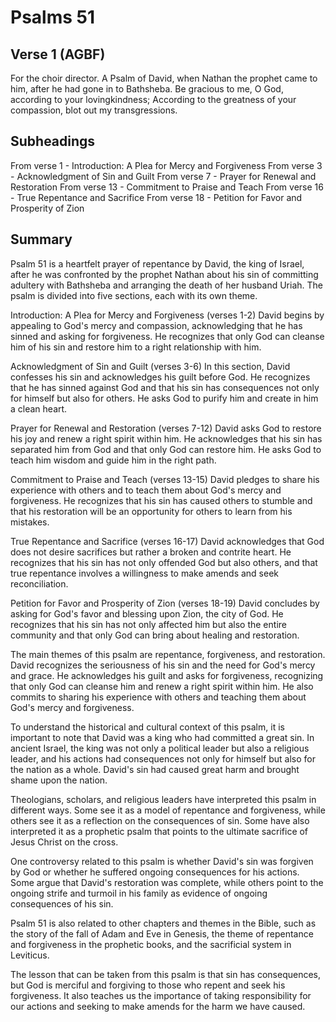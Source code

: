 # Psalms 51

## Verse 1 (AGBF)

For the choir director. A Psalm of David, when Nathan the prophet came to him, after he had gone in to Bathsheba. Be gracious to me, O God, according to your lovingkindness; According to the greatness of your compassion, blot out my transgressions.

## Subheadings

From verse 1 - Introduction: A Plea for Mercy and Forgiveness
From verse 3 - Acknowledgment of Sin and Guilt
From verse 7 - Prayer for Renewal and Restoration
From verse 13 - Commitment to Praise and Teach
From verse 16 - True Repentance and Sacrifice
From verse 18 - Petition for Favor and Prosperity of Zion

## Summary

Psalm 51 is a heartfelt prayer of repentance by David, the king of Israel, after he was confronted by the prophet Nathan about his sin of committing adultery with Bathsheba and arranging the death of her husband Uriah. The psalm is divided into five sections, each with its own theme.

Introduction: A Plea for Mercy and Forgiveness (verses 1-2)
David begins by appealing to God's mercy and compassion, acknowledging that he has sinned and asking for forgiveness. He recognizes that only God can cleanse him of his sin and restore him to a right relationship with him.

Acknowledgment of Sin and Guilt (verses 3-6)
In this section, David confesses his sin and acknowledges his guilt before God. He recognizes that he has sinned against God and that his sin has consequences not only for himself but also for others. He asks God to purify him and create in him a clean heart.

Prayer for Renewal and Restoration (verses 7-12)
David asks God to restore his joy and renew a right spirit within him. He acknowledges that his sin has separated him from God and that only God can restore him. He asks God to teach him wisdom and guide him in the right path.

Commitment to Praise and Teach (verses 13-15)
David pledges to share his experience with others and to teach them about God's mercy and forgiveness. He recognizes that his sin has caused others to stumble and that his restoration will be an opportunity for others to learn from his mistakes.

True Repentance and Sacrifice (verses 16-17)
David acknowledges that God does not desire sacrifices but rather a broken and contrite heart. He recognizes that his sin has not only offended God but also others, and that true repentance involves a willingness to make amends and seek reconciliation.

Petition for Favor and Prosperity of Zion (verses 18-19)
David concludes by asking for God's favor and blessing upon Zion, the city of God. He recognizes that his sin has not only affected him but also the entire community and that only God can bring about healing and restoration.

The main themes of this psalm are repentance, forgiveness, and restoration. David recognizes the seriousness of his sin and the need for God's mercy and grace. He acknowledges his guilt and asks for forgiveness, recognizing that only God can cleanse him and renew a right spirit within him. He also commits to sharing his experience with others and teaching them about God's mercy and forgiveness.

To understand the historical and cultural context of this psalm, it is important to note that David was a king who had committed a great sin. In ancient Israel, the king was not only a political leader but also a religious leader, and his actions had consequences not only for himself but also for the nation as a whole. David's sin had caused great harm and brought shame upon the nation.

Theologians, scholars, and religious leaders have interpreted this psalm in different ways. Some see it as a model of repentance and forgiveness, while others see it as a reflection on the consequences of sin. Some have also interpreted it as a prophetic psalm that points to the ultimate sacrifice of Jesus Christ on the cross.

One controversy related to this psalm is whether David's sin was forgiven by God or whether he suffered ongoing consequences for his actions. Some argue that David's restoration was complete, while others point to the ongoing strife and turmoil in his family as evidence of ongoing consequences of his sin.

Psalm 51 is also related to other chapters and themes in the Bible, such as the story of the fall of Adam and Eve in Genesis, the theme of repentance and forgiveness in the prophetic books, and the sacrificial system in Leviticus.

The lesson that can be taken from this psalm is that sin has consequences, but God is merciful and forgiving to those who repent and seek his forgiveness. It also teaches us the importance of taking responsibility for our actions and seeking to make amends for the harm we have caused.